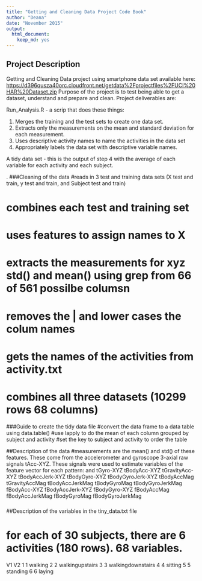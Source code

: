 ```yaml
---
title: "Getting and Cleaning Data Project Code Book"
author: "Deana"
date: "November 2015"
output:
  html_document:
    keep_md: yes
---
```


## Project Description
Getting and Cleaning Data project using smartphone data set available here:
 https://d396qusza40orc.cloudfront.net/getdata%2Fprojectfiles%2FUCI%20HAR%20Dataset.zip
Purpose of the project is to test being able to get a dataset, understand and prepare and clean. 
Project deliverables are:

Run_Analysis.R - a scrip that does these things:
1. Merges the training and the test sets to create one data set.
2. Extracts only the measurements on the mean and standard deviation for each measurement. 
3. Uses descriptive activity names to name the activities in the data set
4. Appropriately labels the data set with descriptive variable names. 

A tidy data set - this is the output of step 4  with the average of each variable for each activity and each subject.


.
###Cleaning of the data
#reads in 3 test and training data sets (X test and train, y test and train, and Subject test and train)
# combines each test and training set
# uses features to assign names to X
# extracts the measurements for xyz std() and mean() using grep from 66 of 561 possilbe columsn
# removes the | and lower cases the colum names
# gets the names of the activities from activity.txt
# combines all three datasets (10299 rows    68 columns)


###Guide to create the tidy data file
#convert the data frame to a data table using data.table()
#use lapply to do the mean of each column grouped by subject and activity
#set the key to subject and activity to order the table

##Description of the data
#measurements are the mean() and std() of these features. These come from the accelerometer 
and gyroscope 3-axial raw signals tAcc-XYZ. These signals were used to estimate variables
of the feature vector for each pattern:
and tGyro-XYZ
tBodyAcc-XYZ
tGravityAcc-XYZ
tBodyAccJerk-XYZ
tBodyGyro-XYZ
tBodyGyroJerk-XYZ
tBodyAccMag
tGravityAccMag
tBodyAccJerkMag
tBodyGyroMag
tBodyGyroJerkMag
fBodyAcc-XYZ
fBodyAccJerk-XYZ
fBodyGyro-XYZ
fBodyAccMag
fBodyAccJerkMag
fBodyGyroMag
fBodyGyroJerkMag
###


##Description of the variables in the tiny_data.txt file
# for each of 30 subjects, there are 6 activities (180 rows). 68 variables.
  V1                V2
1  1           walking
2  2   walkingupstairs
3  3 walkingdownstairs
4  4           sitting
5  5          standing
6  6            laying

